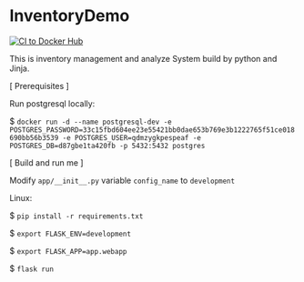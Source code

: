# InventoryDemo

[![CI to Docker Hub](https://github.com/TsungJu/InventoryDemo/actions/workflows/main.yml/badge.svg)](https://github.com/TsungJu/InventoryDemo/actions/workflows/main.yml)

This is inventory management and analyze System build by python and Jinja.

[ Prerequisites ]

Run postgresql locally:

$ `docker run -d --name postgresql-dev -e POSTGRES_PASSWORD=33c15fbd604ee23e55421bb0dae653b769e3b1222765f51ce018690bb56b3539 -e POSTGRES_USER=qdmzygkpespeaf -e POSTGRES_DB=d87gbe1ta420fb -p 5432:5432 postgres`

[ Build and run me ]

Modify `app/__init__.py` variable `config_name` to `development`

Linux:

$ `pip install -r requirements.txt`

$ `export FLASK_ENV=development`

$ `export FLASK_APP=app.webapp`

$ `flask run`
